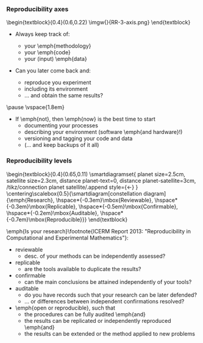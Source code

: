 ### Reproducibility axes

\begin{textblock}{0.4}(0.6,0.22)
  \imgw{}{RR-3-axis.png}
\end{textblock}

* Always keep track of:
    - your \emph{methodology}
    - your \emph{code}
    - your (input) \emph{data}

* Can you later come back and:
    - reproduce you experiment
    - including its environment
    - ... and obtain the same results?

\pause
\vspace{1.8em}

* If \emph{not}, then \emph{now} is the best time to start
    - documenting your processes
    - describing your environment (software \emph{and hardware}!)
    - versioning and tagging your code and data
    - (... and keep backups of it all)

### Reproducibility levels

\begin{textblock}{0.4}(0.65,0.11)
  \smartdiagramset{
   planet size=2.5cm,
   satellite size=2.3cm,
   distance planet-text=0,
   distance planet-satellite=3cm, 
   /tikz/connection planet satellite/.append style={<-}
  }   
  \centering\scalebox{0.5}{\smartdiagram[constellation diagram]{\emph{Research},
  \hspace*{-0.3em}\mbox{Reviewable}, \hspace*{-0.3em}\mbox{Replicable}, 
  \hspace*{-0.5em}\mbox{Confirmable}, \hspace*{-0.2em}\mbox{Auditable}, \hspace*{-0.7em}\mbox{Reproducible}}}
\end{textblock}

\emph{Is your research}\footnote{ICERM Report 2013: "Reproducibility in Computational and Experimental Mathematics"}:

* reviewable
    - desc. of your methods can be independently assessed?
* replicable
    - are the tools available to duplicate the results?
* confirmable
    - can the main conclusions be attained independently of your tools?
* auditable
    - do you have records such that your research can be later defended?
    - ... or differences between independent confirmations resolved?
* \emph{open or reproducible}, such that
    - the procedures can be fully audited \emph{and}
    - the results can be replicated or independently reproduced \emph{and}
    - the results can be extended or the method applied to new problems
